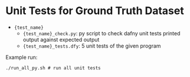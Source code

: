 # Unit Tests for Ground Truth Dataset 
- `{test_name}`
    - `{test_name}_check.py`: py script to check dafny unit tests printed output against expected output
    - `{test_name}_tests.dfy`: 5 unit tests of the given program


Example run:
```
./run_all_py.sh # run all unit tests
```
